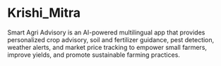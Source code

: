 # Krishi_Mitra
Smart Agri Advisory is an AI-powered multilingual app that provides personalized crop advisory, soil and fertilizer guidance, pest detection, weather alerts, and market price tracking to empower small farmers, improve yields, and promote sustainable farming practices.
